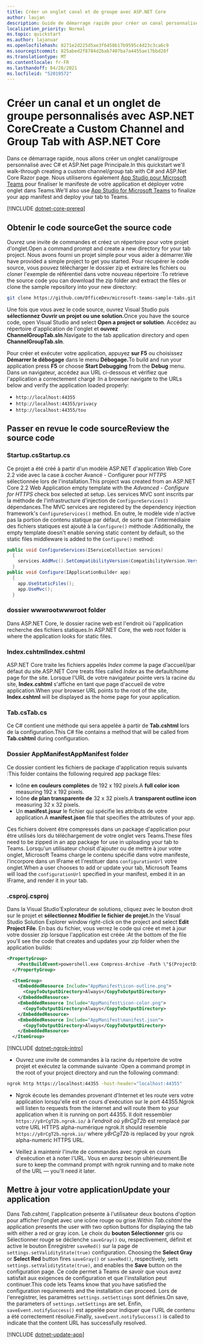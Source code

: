 ```yaml
---
title: Créer un onglet canal et de groupe avec ASP.NET Core
author: laujan
description: Guide de démarrage rapide pour créer un canal personnalisé et un onglet de groupe avec ASP.NET Core.
localization_priority: Normal
ms.topic: quickstart
ms.author: lajanuar
ms.openlocfilehash: 8271e2d225d5ae3f6458b17b9595c4d23c3ca6c9
ms.sourcegitcommit: 825abed2f8784d2bab7407ba7a4455ae17bbd28f
ms.translationtype: MT
ms.contentlocale: fr-FR
ms.lasthandoff: 04/26/2021
ms.locfileid: "52019572"
---
```

# <a name="create-a-custom-channel-and-group-tab-with-aspnet-core"></a><span data-ttu-id="19d36-103">Créer un canal et un onglet de groupe personnalisés avec ASP.NET Core</span><span class="sxs-lookup"><span data-stu-id="19d36-103">Create a Custom Channel and Group Tab with ASP.NET Core</span></span>

<span data-ttu-id="19d36-104">Dans ce démarrage rapide, nous allons créer un onglet canal/groupe personnalisé avec C# et ASP.Net page Principale.</span><span class="sxs-lookup"><span data-stu-id="19d36-104">In this quickstart we'll walk-through creating a custom channel/group tab with C# and ASP.Net Core Razor page.</span></span> <span data-ttu-id="19d36-105">Nous utiliserons également [App Studio pour Microsoft Teams](~/concepts/build-and-test/app-studio-overview.md) pour finaliser le manifeste de votre application et déployer votre onglet dans Teams.</span><span class="sxs-lookup"><span data-stu-id="19d36-105">We'll also use [App Studio for Microsoft Teams](~/concepts/build-and-test/app-studio-overview.md) to finalize your app manifest and deploy your tab to Teams.</span></span>

[!INCLUDE [dotnet-core-prereq](~/includes/tabs/dotnet-core-prereq.md)]

## <a name="get-the-source-code"></a><span data-ttu-id="19d36-106">Obtenir le code source</span><span class="sxs-lookup"><span data-stu-id="19d36-106">Get the source code</span></span>

<span data-ttu-id="19d36-107">Ouvrez une invite de commandes et créez un répertoire pour votre projet d'onglet.</span><span class="sxs-lookup"><span data-stu-id="19d36-107">Open a command prompt and create a new directory for your tab project.</span></span> <span data-ttu-id="19d36-108">Nous avons fourni un projet simple pour vous aider à démarrer.</span><span class="sxs-lookup"><span data-stu-id="19d36-108">We have provided a simple project to get you started.</span></span> <span data-ttu-id="19d36-109">Pour récupérer le code source, vous pouvez télécharger le dossier zip et extraire les fichiers ou cloner l'exemple de référentiel dans votre nouveau répertoire :</span><span class="sxs-lookup"><span data-stu-id="19d36-109">To retrieve the source code you can download the zip folder and extract the files or clone the sample repository into your new directory:</span></span>

```bash
git clone https://github.com/OfficeDev/microsoft-teams-sample-tabs.git
```

<span data-ttu-id="19d36-110">Une fois que vous avez le code source, ouvrez Visual Studio puis **sélectionnez Ouvrir un projet ou une solution.**</span><span class="sxs-lookup"><span data-stu-id="19d36-110">Once you have the source code, open Visual Studio and select **Open a project or solution**.</span></span> <span data-ttu-id="19d36-111">Accédez au répertoire d'application de l'onglet et **ouvrez ChannelGroupTab.sln**.</span><span class="sxs-lookup"><span data-stu-id="19d36-111">Navigate to the tab application directory and open **ChannelGroupTab.sln**.</span></span>

<span data-ttu-id="19d36-112">Pour créer et exécuter votre application, appuyez **sur F5** ou choisissez **Démarrer le débogage** dans le menu **Débogage.**</span><span class="sxs-lookup"><span data-stu-id="19d36-112">To build and run your application press **F5** or choose **Start Debugging** from the **Debug** menu.</span></span> <span data-ttu-id="19d36-113">Dans un navigateur, accédez aux URL ci-dessous et vérifiez que l'application a correctement chargé :</span><span class="sxs-lookup"><span data-stu-id="19d36-113">In a browser navigate to the URLs below and verify the application loaded properly:</span></span>

- `http://localhost:44355`
- `http://localhost:44355/privacy`
- `http://localhost:44355/tou`

## <a name="review-the-source-code"></a><span data-ttu-id="19d36-114">Passer en revue le code source</span><span class="sxs-lookup"><span data-stu-id="19d36-114">Review the source code</span></span>

### <a name="startupcs"></a><span data-ttu-id="19d36-115">Startup.cs</span><span class="sxs-lookup"><span data-stu-id="19d36-115">Startup.cs</span></span>

<span data-ttu-id="19d36-116">Ce projet a été créé à partir d'un modèle ASP.NET d'application Web Core 2.2 vide avec la case à cocher Avancé - Configurer pour *HTTPS* sélectionnée lors de l'installation.</span><span class="sxs-lookup"><span data-stu-id="19d36-116">This project was created from an ASP.NET Core 2.2 Web Application empty template with the *Advanced - Configure for HTTPS* check box selected at setup.</span></span> <span data-ttu-id="19d36-117">Les services MVC sont inscrits par la méthode de l'infrastructure d'injection de `ConfigureServices()` dépendances.</span><span class="sxs-lookup"><span data-stu-id="19d36-117">The MVC services are registered by the dependency injection framework's `ConfigureServices()` method.</span></span> <span data-ttu-id="19d36-118">En outre, le modèle vide n'active pas la portion de contenu statique par défaut, de sorte que l'intermédiaire des fichiers statiques est ajouté à la `Configure()` méthode :</span><span class="sxs-lookup"><span data-stu-id="19d36-118">Additionally, the empty template doesn't enable serving static content by default, so the static files middleware is added to the `Configure()` method:</span></span>

```csharp
public void ConfigureServices(IServiceCollection services)
  {
    services.AddMvc().SetCompatibilityVersion(CompatibilityVersion.Version_2_2);
  }
public void Configure(IApplicationBuilder app)
  {
    app.UseStaticFiles();
    app.UseMvc();
  }
```

### <a name="wwwroot-folder"></a><span data-ttu-id="19d36-119">dossier wwwroot</span><span class="sxs-lookup"><span data-stu-id="19d36-119">wwwroot folder</span></span>

<span data-ttu-id="19d36-120">Dans ASP.NET Core, le dossier racine web est l'endroit où l'application recherche des fichiers statiques.</span><span class="sxs-lookup"><span data-stu-id="19d36-120">In ASP.NET Core, the web root folder is where the application looks for static files.</span></span>

### <a name="indexcshtml"></a><span data-ttu-id="19d36-121">Index.cshtml</span><span class="sxs-lookup"><span data-stu-id="19d36-121">Index.cshtml</span></span>

<span data-ttu-id="19d36-122">ASP.NET Core traite les fichiers appelés *Index* comme la page d'accueil/par défaut du site.</span><span class="sxs-lookup"><span data-stu-id="19d36-122">ASP.NET Core treats files called *Index* as the default/home page for the site.</span></span> <span data-ttu-id="19d36-123">Lorsque l'URL de votre navigateur pointe vers la racine du site, **Index.cshtml** s'affiche en tant que page d'accueil de votre application.</span><span class="sxs-lookup"><span data-stu-id="19d36-123">When your browser URL points to the root of the site, **Index.cshtml** will be displayed as the home page for your application.</span></span>

### <a name="tabcs"></a><span data-ttu-id="19d36-124">Tab.cs</span><span class="sxs-lookup"><span data-stu-id="19d36-124">Tab.cs</span></span>

<span data-ttu-id="19d36-125">Ce C# contient une méthode qui sera appelée à partir de **Tab.cshtml** lors de la configuration.</span><span class="sxs-lookup"><span data-stu-id="19d36-125">This C# file contains a method that will be called from **Tab.cshtml** during configuration.</span></span>

### <a name="appmanifest-folder"></a><span data-ttu-id="19d36-126">Dossier AppManifest</span><span class="sxs-lookup"><span data-stu-id="19d36-126">AppManifest folder</span></span>

<span data-ttu-id="19d36-127">Ce dossier contient les fichiers de package d'application requis suivants :</span><span class="sxs-lookup"><span data-stu-id="19d36-127">This folder contains the following required app package files:</span></span>

- <span data-ttu-id="19d36-128">Icône **en couleurs complètes** de 192 x 192 pixels.</span><span class="sxs-lookup"><span data-stu-id="19d36-128">A **full color icon** measuring 192 x 192 pixels.</span></span>
- <span data-ttu-id="19d36-129">Icône **de plan transparente de** 32 x 32 pixels.</span><span class="sxs-lookup"><span data-stu-id="19d36-129">A **transparent outline icon** measuring 32 x 32 pixels.</span></span>
- <span data-ttu-id="19d36-130">Un **manifest.jssur** le fichier qui spécifie les attributs de votre application.</span><span class="sxs-lookup"><span data-stu-id="19d36-130">A **manifest.json** file that specifies the attributes of your app.</span></span>

<span data-ttu-id="19d36-131">Ces fichiers doivent être compressés dans un package d'application pour être utilisés lors du téléchargement de votre onglet vers Teams.</span><span class="sxs-lookup"><span data-stu-id="19d36-131">These files need to be zipped in an app package for use in uploading your tab to Teams.</span></span> <span data-ttu-id="19d36-132">Lorsqu'un utilisateur choisit d'ajouter ou de mettre à jour votre onglet, Microsoft Teams charge le contenu spécifié dans votre manifeste, l'incorpore dans un IFrame et l'restituer dans `configurationUrl` votre onglet.</span><span class="sxs-lookup"><span data-stu-id="19d36-132">When a user chooses to add or update your tab, Microsoft Teams will load the `configurationUrl` specified in your manifest, embed it in an IFrame, and render it in your tab.</span></span>

### <a name="csproj"></a><span data-ttu-id="19d36-133">.csproj</span><span class="sxs-lookup"><span data-stu-id="19d36-133">.csproj</span></span>

<span data-ttu-id="19d36-134">Dans la Visual Studio'Explorateur de solutions, cliquez avec le bouton droit sur le projet et **sélectionnez Modifier le fichier de projet.**</span><span class="sxs-lookup"><span data-stu-id="19d36-134">In the Visual Studio Solution Explorer window right-click on the project and select **Edit Project File**.</span></span> <span data-ttu-id="19d36-135">En bas du fichier, vous verrez le code qui crée et met à jour votre dossier zip lorsque l'application est créée :</span><span class="sxs-lookup"><span data-stu-id="19d36-135">At the bottom of the file you'll see the code that creates and updates your zip folder when the application builds:</span></span>

```xml
<PropertyGroup>
    <PostBuildEvent>powershell.exe Compress-Archive -Path \"$(ProjectDir)AppManifest\*\" -DestinationPath \"$(TargetDir)tab.zip\" -Force</PostBuildEvent>
  </PropertyGroup>

  <ItemGroup>
    <EmbeddedResource Include="AppManifest\icon-outline.png">
      <CopyToOutputDirectory>Always</CopyToOutputDirectory>
    </EmbeddedResource>
    <EmbeddedResource Include="AppManifest\icon-color.png">
      <CopyToOutputDirectory>Always</CopyToOutputDirectory>
    </EmbeddedResource>
    <EmbeddedResource Include="AppManifest\manifest.json">
      <CopyToOutputDirectory>Always</CopyToOutputDirectory>
    </EmbeddedResource>
  </ItemGroup>
```

[!INCLUDE [dotnet-ngrok-intro](~/includes/tabs/dotnet-ngrok-intro.md)]

- <span data-ttu-id="19d36-136">Ouvrez une invite de commandes à la racine du répertoire de votre projet et exécutez la commande suivante :</span><span class="sxs-lookup"><span data-stu-id="19d36-136">Open a command prompt in the root of your project directory and run the following command:</span></span>

```bash
ngrok http https://localhost:44355 -host-header="localhost:44355"
```

- <span data-ttu-id="19d36-137">Ngrok écoute les demandes provenant d'Internet et les route vers votre application lorsqu'elle est en cours d'exécution sur le port 44355.</span><span class="sxs-lookup"><span data-stu-id="19d36-137">Ngrok will listen to requests from the internet and will route them to your application when it is running on port 44355.</span></span> <span data-ttu-id="19d36-138">Il doit ressembler `https://y8rCgT2b.ngrok.io/` à *l'endroit où y8rCgT2b* est remplacé par votre URL HTTPS alpha-numérique ngrok.</span><span class="sxs-lookup"><span data-stu-id="19d36-138">It should resemble `https://y8rCgT2b.ngrok.io/` where *y8rCgT2b* is replaced by your ngrok alpha-numeric HTTPS URL.</span></span>

- <span data-ttu-id="19d36-139">Veillez à maintenir l'invite de commandes avec ngrok en cours d'exécution et à noter l'URL. Vous en aurez besoin ultérieurement.</span><span class="sxs-lookup"><span data-stu-id="19d36-139">Be sure to keep the command prompt with ngrok running and to make note of the URL — you'll need it later.</span></span>

## <a name="update-your-application"></a><span data-ttu-id="19d36-140">Mettre à jour votre application</span><span class="sxs-lookup"><span data-stu-id="19d36-140">Update your application</span></span>

<span data-ttu-id="19d36-141">Dans *Tab.cshtml,* l'application présente à l'utilisateur deux boutons d'option pour afficher l'onglet avec une icône rouge ou grise.</span><span class="sxs-lookup"><span data-stu-id="19d36-141">Within *Tab.cshtml* the application presents the user with two option buttons for displaying the tab with either a red or gray icon.</span></span> <span data-ttu-id="19d36-142">Le choix du  **bouton Sélectionner** gris ou Sélectionner rouge se déclenche `saveGray()` ou, respectivement, définit et active le bouton Enregistrer `saveRed()` sur la page de `settings.setValidityState(true)` configuration. </span><span class="sxs-lookup"><span data-stu-id="19d36-142">Choosing the **Select Gray** or **Select Red** button fires `saveGray()` or `saveRed()`, respectively, sets `settings.setValidityState(true)`, and enables the **Save** button on the configuration page.</span></span> <span data-ttu-id="19d36-143">Ce code permet à Teams de savoir que vous avez satisfait aux exigences de configuration et que l'installation peut continuer.</span><span class="sxs-lookup"><span data-stu-id="19d36-143">This code lets Teams know that you have satisfied the configuration requirements and the installation can proceed.</span></span> <span data-ttu-id="19d36-144">Lors de l'enregistrer, les paramètres `settings.setSettings` sont définies.</span><span class="sxs-lookup"><span data-stu-id="19d36-144">On save, the parameters of `settings.setSettings` are set.</span></span> <span data-ttu-id="19d36-145">Enfin, `saveEvent.notifySuccess()` est appelée pour indiquer que l'URL de contenu a été correctement résolue.</span><span class="sxs-lookup"><span data-stu-id="19d36-145">Finally, `saveEvent.notifySuccess()` is called to indicate that the content URL has successfully resolved.</span></span>

[!INCLUDE [dotnet-update-app](~/includes/tabs/dotnet-update-chan-grp-app.md)]

